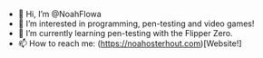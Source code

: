- 👋 Hi, I’m @NoahFlowa
- 👀 I’m interested in programming, pen-testing and video games!
- 🌱 I’m currently learning pen-testing with the Flipper Zero.
- 📫 How to reach me: (https://noahosterhout.com)[Website!]

<!---
NoahFlowa/NoahFlowa is a ✨ special ✨ repository because its `README.md` (this file) appears on your GitHub profile.
You can click the Preview link to take a look at your changes.
--->
